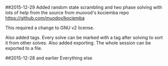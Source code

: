 ##2015-12-29 
Added random state scrambling and two phase solving with lots of help from the source from muovod's kociemba repo <https://github.com/muodov/kociemba>

This required a change to GNU v2 license.

Also added tags. Every solve can be marked with a tag after solving to sort it from other solves.
Also added exporting. The whole session can be exported to a file.

##2015-12-28 and earlier 
Everything else
